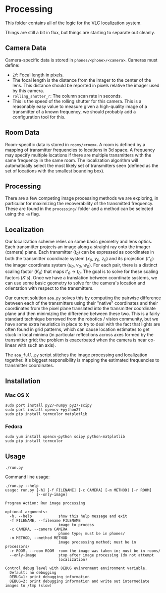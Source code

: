 Processing
==========

This folder contains all of the logic for the VLC localization system.

Things are still a bit in flux, but things are starting to separate out cleanly.

Camera Data
-----------

Camera-specific data is stored in `phones/<phone>/<camera>`. Cameras must define:
 * `Zf`: Focal length in pixels.
  * The focal length is the distance from the imager to the center of the lens.
    This distance should be reported in pixels relative the imager used by this
    camera.
 * `rolling_shutter_r`: The column scan rate in seconds.
  * This is the speed of the rolling shutter for this camera. This is a
    reasonably easy value to measure given a high-quality image of a transmitter
    of a known frequency, we should probably add a configuration tool for this.

Room Data
---------

Room-specific data is stored in `rooms/<room>`. A room is defined by a mapping
of transmitter frequencies to locations in 3d space. A frequency may specify
multiple locations if there are multiple transmitters with the same frequency in
the same room. The localization algorithm will automatically select the most
likely set of transmitters seen (defined as the set of locations with the
smallest bounding box).

Processing
----------

There are a few competing image processing methods we are exploring, in
particular for maximizing the recoverability of the transmitted frequency. These
are found in the `processing/` folder and a method can be selected using the
`-m` flag.

Localization
------------

Our localization scheme relies on some basic geometry and lens optics. Each
transmitter projects an image along a straight ray onto the imager (camera)
plane. Each transmitter (_t<sub>0</sub>_) can be expressed as coordinates in
both the transmitter coordinate system (_x<sub>0</sub>_, _y<sub>0</sub>_,
_z<sub>0</sub>_) and its projection (_t'<sub>0</sub>_) the imager coordinate
system (_u<sub>0</sub>_, _v<sub>0</sub>_, _w<sub>0</sub>_). For each pair, there
is a distinct scaling factor (_K<sub>0</sub>_) that maps
_t'<sub>0</sub>_&nbsp;&#8594;&nbsp;_t<sub>0</sub>_. The goal is to solve for
these scaling factors (_K_'s). Once we have a translation between coordinate
systems, we can use some basic geometry to solve for the camera's location and
orientation with respect to the transmitters.

Our current solution `aoa.py` solves this by computing the pairwise difference
between each of the transmitters using their "native" coordinates and their
coordinates from the pixel plane translated into the transmitter coordinate
plane and then minimizing the difference between these two. This is a fairly
standard technique borrowed from the robotics / vision community, but we have
some extra heuristics in place to try to deal with the fact that lights are
often found in grid patterns, which can cause location estimates to get stuck in
local minima (in particular reflections across axes formed by the transmitter
grid; the problem is exacerbated when the camera is near co-linear with such an
axis).

The `aoa_full.py` script stitches the image processing and localization
together. It's biggest responsibility is mapping the estimated frequencies to
transmitter coordinates.

Installation
------------

### Mac OS X

```
sudo port install py27-numpy py27-scipy
sudo port install opencv +python27
sudo pip install termcolor matplotlib
```

### Fedora

```
sudo yum install opencv-python scipy python-matplotlib
sudo pip install termcolor
```

Usage
-----


    ./run.py


Command line usage:

```
./run.py --help
usage: run.py [-h] [-f FILENAME] [-c CAMERA] [-m METHOD] [-r ROOM]
              [--only-image]

Program Action: Run image processing

optional arguments:
  -h, --help            show this help message and exit
  -f FILENAME, --filename FILENAME
                        image to process
  -c CAMERA, --camera CAMERA
                        phone type; must be in phones/
  -m METHOD, --method METHOD
                        image processing method; must be in processors/
  -r ROOM, --room ROOM  room the image was taken in; must be in rooms/
  --only-image          stop after image processing (do not attempt
                        localization)

Control debug level with DEBUG evinronment environment variable.
  Default: no debugging
  DEBUG=1: print debugging information
  DEBUG=2: print debugging information and write out intermediate images to /tmp (slow)
```
